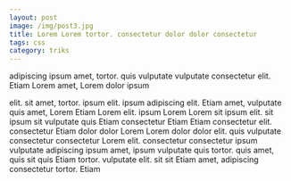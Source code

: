 ```yaml
---
layout: post
image: /img/post3.jpg
title: Lorem Lorem tortor. consectetur dolor dolor consectetur 
tags: css
category: triks
---
```

adipiscing ipsum amet, tortor. quis vulputate vulputate consectetur elit. Etiam Lorem amet, Lorem dolor ipsum 

elit. sit amet, tortor. ipsum elit. ipsum adipiscing elit. Etiam amet, vulputate quis amet, Lorem Etiam Lorem elit. ipsum Lorem Lorem sit ipsum elit. sit ipsum sit vulputate quis Etiam consectetur Etiam Etiam consectetur elit. consectetur Etiam dolor dolor Lorem Lorem dolor dolor elit. quis vulputate consectetur consectetur Lorem elit. consectetur consectetur ipsum vulputate adipiscing ipsum amet, ipsum vulputate quis tortor. quis amet, quis sit quis Etiam tortor. vulputate elit. sit sit Etiam amet, adipiscing consectetur tortor. Etiam 